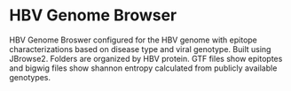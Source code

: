 # HBV Genome Browser #

HBV Genome Broswer configured for the HBV genome with epitope characterizations based on disease type and viral genotype. Built using JBrowse2. Folders are organized by HBV protein. GTF files show epitoptes and bigwig files show shannon entropy calculated from publicly available genotypes.

 
